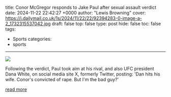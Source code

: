 title: Conor McGregor responds to Jake Paul after sexual assault verdict
date: 2024-11-22 22:42:27 +0000
author: "Lewis Browning"
cover: https://i.dailymail.co.uk/1s/2024/11/22/22/92394283-0-image-a-2_1732315537042.jpg
draft: false
top: false
type: post
hide: false
toc: false
tags:
  - Sports
categories:
  - sports
---

![](https://i.dailymail.co.uk/1s/2024/11/22/22/92394283-0-image-a-2_1732315537042.jpg)

Following the verdict, Paul took aim at his rival, and also UFC president Dana White, on social media site X, formerly Twitter, posting: 'Dan hits his wife. Conor's convicted of rape. But I'm the bad guy?'

[read more](https://www.dailymail.co.uk/sport/boxing/article-14116125/Conor-McGregor-responds-Jake-Paul-verdict-deleted-post.html)
